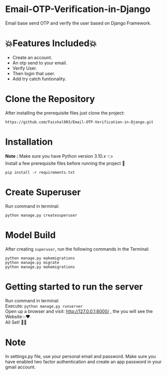 # Email-OTP-Verification-in-Django
Email base send OTP and verify the user based on Django Framework.
# 💥Features Included💥
* Create an account.
* An otp send to your email.
* Verify User.
* Then login that user.
* Add try catch funtionality.
# Clone the Repository
After installing the prerequisite files just clone the project:<br>
```
https://github.com/Faishal003/Email-OTP-Verification-in-Django.git
```
# Installation
**Note :** Make sure you have Python version 3.10.x 👈<br>
Install a few prerequisite files before running the project 👀<br>
```
pip install -r requirements.txt 
```
# Create Superuser
Run command in terminal:
```
python manage.py createsuperuser
```
# Model Build
After creating `superuser`, run the following commands in the Terminal:
```
python manage.py makemigrations
python manage.py migrate
python manage.py makemigrations
```
# Getting started to run the server
Run command in terminal:<br>
Execute: `python manage.py runserver`<br>
Open up a browser and visit: <span style="color: blue;">http://127.0.0.1:8000/</span> , the you will see the Website💥❤️.<br>
All Set! 🤩🔥
# Note
In settings.py file, use your personal email and password. Make sure you have enabled two factor authentication and create an app password in your gmail account.
